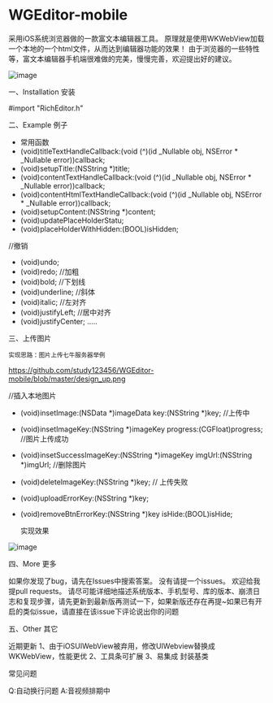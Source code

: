 # WGEditor-mobile
采用iOS系统浏览器做的一款富文本编辑器工具。
原理就是使用WKWebView加载一个本地的一个html文件，从而达到编辑器功能的效果！
由于浏览器的一些特性等，富文本编辑器手机端很难做的完美，慢慢完善，欢迎提出好的建议。

![image](https://github.com/study123456/WGEditor-mobile/blob/master/rextEditor.GIF)   

一、Installation 安装

#import "RichEditor.h"

二、Example 例子

- 常用函数
- (void)titleTextHandleCallback:(void (^)(id _Nullable obj, NSError *
_Nullable error))callback;
- (void)setupTitle:(NSString *)title;
- (void)contentTextHandleCallback:(void (^)(id _Nullable obj, NSError *
_Nullable error))callback;
- (void)contentHtmlTextHandleCallback:(void (^)(id _Nullable obj,
NSError * _Nullable error))callback;
- (void)setupContent:(NSString *)content;
- (void)updatePlaceHolderStatu;
- (void)placeHolderWithHidden:(BOOL)isHidden;

//撤销
- (void)undo;
- (void)redo;
//加粗
- (void)bold;
//下划线
- (void)underline;
//斜体
- (void)italic;
//左对齐
- (void)justifyLeft;
//居中对齐
- (void)justifyCenter;
.....

三、上传图片

	实现思路：图片上传七牛服务器举例
https://github.com/study123456/WGEditor-mobile/blob/master/design_up.png


//插入本地图片
- (void)insetImage:(NSData *)imageData key:(NSString *)key;
//上传中
- (void)insetImageKey:(NSString *)imageKey progress:(CGFloat)progress;
//图片上传成功
- (void)insetSuccessImageKey:(NSString *)imageKey imgUrl:(NSString *)imgUrl;
//删除图片
- (void)deleteImageKey:(NSString *)key;
// 上传失败
- (void)uploadErrorKey:(NSString *)key;
- (void)removeBtnErrorKey:(NSString *)key isHide:(BOOL)isHide;

  实现效果

![image](https://github.com/study123456/WGEditor-mobile/blob/master/uploadImage.gif)   

四、More 更多

如果你发现了bug，请先在Issues中搜索答案。
没有请提一个issues。 欢迎给我提pull requests。
请尽可能详细地描述系统版本、手机型号、库的版本、崩溃日志和复现步骤，请先更新到最新版再测试一下，如果新版还存在再提~如果已有开启的类似issue，请直接在该issue下评论说出你的问题

五、Other 其它

近期更新
1、由于iOSUIWebView被弃用，修改UIWebview替换成WKWebView，性能更优
2、工具条可扩展
3、易集成 封装基类

常见问题

Q:自动换行问题
A:音视频排期中


